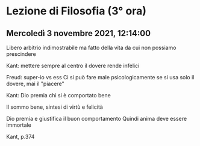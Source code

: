 #  Lezione di Filosofia (3° ora)
## Mercoledì 3 novembre 2021, 12:14:00



Libero arbitrio indimostrabile ma fatto della vita da cui non possiamo prescindere

Kant: mettere sempre al centro il dovere rende infelici


Freud: super-io vs ess
Ci si può fare male psicologicamente se si usa solo il dovere, mai il "piacere"


Kant: Dio premia chi si è comportato bene


Il sommo bene, sintesi di virtù e felicità

Dio premia e giustifica il buon comportamento
Quindi anima deve essere immortale


Kant, p.374


<!--stackedit_data:
eyJoaXN0b3J5IjpbLTE1NzgxMDY0MzRdfQ==
-->